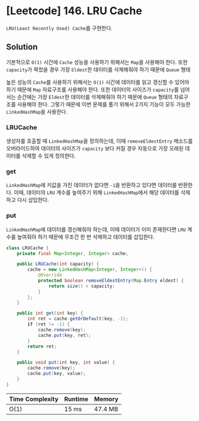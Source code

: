 # [Leetcode] 146. LRU Cache

`LRU(Least Recently Used) Cache`를 구현한다.

## Solution

기본적으로 `O(1)` 시간에 `Cache` 성능을 사용하기 위해서는 `Map`을 사용해야 한다. 또한 `capacity`가 꽉찼을 경우 가장 `Eldest`한 데이터를 삭제해줘야 하기 때문에 `Queue` 형태

높은 성능의 `Cache`를 사용하기 위해서는 `O(1)` 시간에 데이터를 읽고 갱신할 수 있어야 하기 때문에 `Map` 자료구조를 사용해야 한다. 또한 데이터의 사이즈가 `capacity`를 넘어서는 순간에는 가장 `Eldest`한 데이터를 삭제해줘야 하기 때문에 `Queue` 형태의 자료구조를 사용해야 한다. 그렇기 때문에 이번 문제를 풀기 위해서 2가지 기능이 모두 가능한 `LinkedHashMap`을 사용한다.

### LRUCache

생성자를 호출할 때 `LinkedHashMap`을 정의하는데, 이때 `removeEldestEntry` 메소드를 오버라이드하여 데이터의 사이즈가 `capacity` 보다 커질 경우 자동으로 가장 오래된 데이터를 삭제할 수 있게 정의한다.

### get

`LinkedHashMap`에 키값을 가진 데이터가 없다면 `-1`을 반환하고 있다면 데이터를 반환한다. 이때, 데이터의 `LRU` 계수를 높여주기 위해 `LinkedHashMap`에서 해당 데이터를 삭제하고 다시 삽입한다.

### put

`LinkedHashMap`에 데이터를 갱신해줘야 하는데, 이때 데이터가 이미 존재한다면 `LRU` 계수를 높여줘야 하기 때문에 무조건 한 번 삭제하고 데이터를 삽입한다.

```java
class LRUCache {
    private final Map<Integer, Integer> cache;

    public LRUCache(int capacity) {
        cache = new LinkedHashMap<Integer, Integer>() {
            @Override
            protected boolean removeEldestEntry(Map.Entry eldest) {
                return size() > capacity;
            }
        };
    }

    public int get(int key) {
        int ret = cache.getOrDefault(key, -1);
        if (ret != -1) {
            cache.remove(key);
            cache.put(key, ret);
        }
        return ret;
    }

    public void put(int key, int value) {
        cache.remove(key);
        cache.put(key, value);
    }
}
```

| Time Complexity | Runtime | Memory |
|-----------------|---------|--------|
| O(1) | 15 ms | 47.4 MB |
